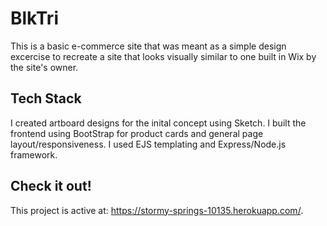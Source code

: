 # BlkTri
This is a basic e-commerce site that was meant as a simple design excercise to recreate a site that looks visually similar to one built in Wix by the site's owner.  

## Tech Stack
I created artboard designs for the inital concept using Sketch.  I built the frontend using BootStrap for product cards and general page layout/responsiveness.  I used EJS templating and Express/Node.js framework.

## Check it out!
This project is active at: https://stormy-springs-10135.herokuapp.com/.  
